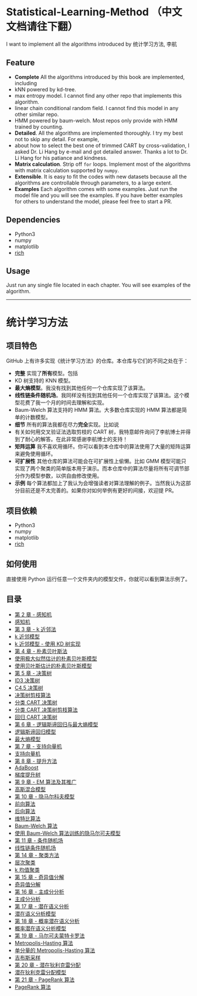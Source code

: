 # Statistical-Learning-Method （中文文档请往下翻）
I want to implement all the algorithms introduced by 统计学习方法, 李航

## Feature

- **Complete**
All the algorithms introduced by this book are implemented, including
 - kNN powered by kd-tree.
 - max entropy model. I cannot find any other repo that implements this algorithm.
 - linear chain conditional random field. I cannot find this model in any other similar repo.
 - HMM powered by baum-welch. Most repos only provide with HMM trained by counting.
- **Detailed**.
All the algorithms are implemented thoroughly. I try my best not to skip any detail. For example,
 - about how to select the best one of trimmed CART by cross-validation, I asked Dr. Li Hang by e-mail and got detailed answer. Thanks a lot to Dr. Li Hang for his patiance and kindness.
- **Matrix calculation**.
Strip off `for` loops. Implement most of the algorithms with matrix calculation supported by `numpy`.
- **Extensible**.
It is easy to fit the codes with new datasets because all the algorithms are controllable through parameters, to a large extent.
- **Examples**
Each algorithm comes with some examples. Just run the model file and you will see the examples. If you have better examples for others to understand the model, please feel free to start a PR.

## Dependencies

- Python3
- numpy
- matplotlib
- [rich](https://github.com/willmcgugan/rich)

## Usage

Just run any single file located in each chapter. You will see examples of the algorithm.

---

# 统计学习方法

## 项目特色

GitHub 上有许多实现《统计学习方法》的仓库。本仓库与它们的不同之处在于：

- **完整**
实现了**所有**模型。包括
 - KD 树支持的 KNN 模型。
 - **最大熵模型**。我没有找到其他任何一个仓库实现了该算法。
 - **线性链条件随机场**。我同样没有找到其他任何一个仓库实现了该算法。这个模型花费了我一个月的时间去理解和实现。
 - Baum-Welch 算法支持的 HMM 算法。大多数仓库实现的 HMM 算法都是简单的计数模型。
- **细节**
所有的算法我都在尽力**完全**实现。比如说
 - 有关如何用交叉验证法选取剪枝的 CART 树，我特意邮件询问了李航博士并得到了耐心的解答。在此非常感谢李航博士的支持！
- **矩阵运算**
我不喜欢用循环。你可以看到本仓库中的算法使用了大量的矩阵运算来避免使用循环。
- **可扩展性**
其他仓库的算法可能会在可扩展性上偷懒。比如 GMM 模型可能只实现了两个聚类的简单版本用于演示。而本仓库中的算法尽量将所有可调节部分作为模型参数，以供自由修改使用。
- **示例**
每个算法都加上了我认为会增强读者对算法理解的例子。当然我认为这部分目前还是不太完善的。如果你对如何举例有更好的间接，欢迎提 PR。

## 项目依赖

- Python3
- numpy
- matplotlib
- [rich](https://github.com/willmcgugan/rich)

## 如何使用

直接使用 Python 运行任意一个文件夹内的模型文件，你就可以看到算法示例了。

## 目录

- [第 2 章 - 感知机](2.Perceptron)
 - [感知机](2.Perceptron/perceptron.py)
- [第 3 章 - k 近邻法](3.KNN)
 - [k 近邻模型](3.KNN/knn.py)
 - [k 近邻模型 - 使用 KD 树实现](3.KNN/knn_kdtree.py)
- [第 4 章 - 朴素贝叶斯法](4.NaiveBayes)
 - [使用极大似然估计的朴素贝叶斯模型](4.NaiveBayes/NaiveBayesMLE.py)
 - [使用贝叶斯估计的朴素贝叶斯模型](4.NaiveBayes/NaiveBayesMAP.py)
- [第 5 章 - 决策树](5.DecisionTree)
 - [ID3 决策树](5.DecisionTree/ID3.py)
 - [C4.5 决策树](5.DecisionTree/C4.5.py)
 - [决策树剪枝算法](5.DecisionTree/prune.py)
 - [分类 CART 决策树](5.DecisionTree/ClassificationCART.py)
 - [分类 CART 决策树剪枝算法](5.DecisionTree/pruneClassificationCART.py)
 - [回归 CART 决策树](5.DecisionTree/RegressionCART.py)
- [第 6 章 - 逻辑斯谛回归与最大熵模型](6.LogisticRegression-MaxEntropy)
 - [逻辑斯谛回归模型](6.LogisticRegression-MaxEntropy/BinaryLogisticRegression.py)
 - [最大熵模型](6.LogisticRegression-MaxEntropy/MaxEntropy.py)
- [第 7 章 - 支持向量机](7.SVM)
 - [支持向量机](7.SVM/SVM.py)
- [第 8 章 - 提升方法](8.Boosting)
 - [AdaBoost](8.Boosting/AdaBoost.py)
 - [梯度提升树](8.Boosting/GBDT.py)
- [第 9 章 - EM 算法及其推广](9.EM)
 - [高斯混合模型](9.EM/GMM.py)
- [第 10 章 - 隐马尔科夫模型](10.HMM)
 - [前向算法](10.HMM/Forward.py)
 - [后向算法](10.HMM/Backward.py)
 - [维特比算法](10.HMM/Viterbi.py)
 - [Baum-Welch 算法](10.HMM/BaumWelch.py)
 - [使用 Baum-Welch 算法训练的隐马尔可夫模型](10.HMM/HMM.py)
- [第 11 章 - 条件随机场](11.ConditionalRandomField)
 - [线性链条件随机场](11.ConditionalRandomField/LinearChainConditionalRandomField.py)
- [第 14 章 - 聚类方法](14.Cluster)
 - [层次聚类](14.Cluster/Agglomerative.py)
 - [k 均值聚类](14.Cluster/KMeans.py)
- [第 15 章 - 奇异值分解](15.SVD)
 - [奇异值分解](15.SVD/SVD.py)
- [第 16 章 - 主成分分析](16.PCA)
 - [主成分分析](16.PCA/PCA.py)
- [第 17 章 - 潜在语义分析](17.LSA)
 - [潜在语义分析模型](17.LSA/LSA.py)
- [第 18 章 - 概率潜在语义分析](18.PLSA)
 - [概率潜在语义分析模型](18.PLSA/PLSA.py)
- [第 19 章 - 马尔可夫蒙特卡罗法](19.MCMC)
 - [Metropolis-Hasting 算法](19.MCMC/MetropolisHasting.py)
 - [单分量的 Metropolis-Hasting 算法](19.MCMC/SingleComponentMetropolisHasting.py)
 - [吉布斯采样](19.MCMC/GibbsSampling.py)
- [第 20 章 - 潜在狄利克雷分配](20.LDA)
 - [潜在狄利克雷分配模型](20.LDA/LDA.py)
- [第 21 章 - PageRank 算法](21.PageRank)
 - [PageRank 算法](21.PageRank/PageRank.py)
